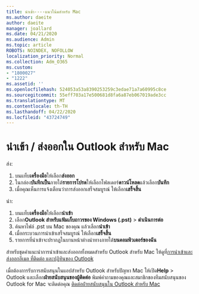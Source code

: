 ```yaml
---
title: นําเข้า----แนวโน้มสําหรับ Mac
ms.author: daeite
author: daeite
manager: joallard
ms.date: 04/21/2020
ms.audience: Admin
ms.topic: article
ROBOTS: NOINDEX, NOFOLLOW
localization_priority: Normal
ms.collection: Adm_O365
ms.custom:
- "1800027"
- "1222"
ms.assetid: ''
ms.openlocfilehash: 524053a53a8390253259c3edae71a7a60995c8ce
ms.sourcegitcommit: 55eff703a17e500681d8fa6a87eb067019ade3cc
ms.translationtype: MT
ms.contentlocale: th-TH
ms.lasthandoff: 04/22/2020
ms.locfileid: "43724749"
---
```

# <a name="importexport-in-outlook-for-mac"></a>นําเข้า / ส่งออกใน Outlook สําหรับ Mac 

ส่ง:
1. บนแท็บ**เครื่องมือ**ให้เลือก**ส่งออก**
2. ในกล่อง**บันทึกเป็น**ภายใต้**รายการโปรด**ให้เลือกโฟลเดอร์**ดาวน์โหลด**แล้วเลือก**บันทึก**
3. เมื่อคุณเห็นการแจ้งเตือนว่าการส่งออกเสร็จสมบูรณ์ ให้เลือก**เสร็จสิ้น**

นำ:
1. บนแท็บ**เครื่องมือ**ให้เลือก**นําเข้า**
2. เลือก**Outlook สําหรับแฟ้มเก็บถาวรของ Windows (.pst)** > **ดําเนินการต่อ**
3. ค้นหาไฟล์ .pst บน Mac ของคุณ แล้วเลือก**นําเข้า**
4. เมื่อกระบวนการนําเข้าเสร็จสมบูรณ์ ให้เลือก**เสร็จสิ้น**
5. รายการที่นําเข้าจะปรากฏในบานหน้าต่างนําทางภายใต้**บนคอมพิวเตอร์ของฉัน**

สําหรับชุดคําแนะนําการนําเข้าและส่งออกทั้งหมดสําหรับ Outlook สําหรับ Mac ให้ดูที่[การนําเข้าและส่งออกอีเมล ที่ติดต่อ และปฏิทินของ Outlook](https://support.office.com/article/92577192-3881-4502-b79d-c3bbada6c8ef#ID0EAACAAA=Mac) 

เมื่อต้องการรับการสนับสนุนในแอปสําหรับ Outlook สําหรับปัญหา Mac ให้เปิด**Help** > Outlook และเลือก**ฝ่ายสนับสนุนของผู้ติดต่อ** พิมพ์คําถามของคุณและสมาชิกของทีมสนับสนุนของ Outlook for Mac จะติดต่อคุณ [ติดต่อฝ่ายสนับสนุนใน Outlook สําหรับ Mac](https://go.microsoft.com/fwlink/?linkid=2002400&clcid=0x409)